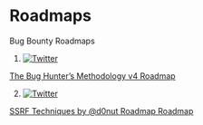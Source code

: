 # Roadmaps
Bug Bounty Roadmaps
1) [![Twitter](https://img.shields.io/badge/twitter-@jhaddix-blue.svg)](https://twitter.com/jhaddix)

[ The Bug Hunter’s Methodology v4
Roadmap ](https://drive.google.com/file/d/1H2NiJKNbtdcwpfY95SgDnM5IpKzYKl-k/view?usp=drivesdk)

2) [![Twitter](https://img.shields.io/badge/twitter-@d0nut-blue.svg)](https://twitter.com/jhaddix)

[  SSRF Techniques by @d0nut Roadmap
Roadmap ](https://drive.google.com/file/d/1H6xMKBMoK6xS4tR_3PGkuJS2PQHAu9f5/view?usp=drivesdk)
